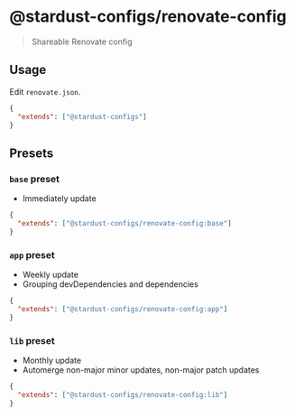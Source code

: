 # @stardust-configs/renovate-config

> Shareable Renovate config

## Usage

Edit `renovate.json`.

```json
{
  "extends": ["@stardust-configs"]
}
```

## Presets

### `base` preset

- Immediately update

```json
{
  "extends": ["@stardust-configs/renovate-config:base"]
}
```

### `app` preset

- Weekly update
- Grouping devDependencies and dependencies

```json
{
  "extends": ["@stardust-configs/renovate-config:app"]
}
```

### `lib` preset

- Monthly update
- Automerge non-major minor updates, non-major patch updates

```json
{
  "extends": ["@stardust-configs/renovate-config:lib"]
}
```
